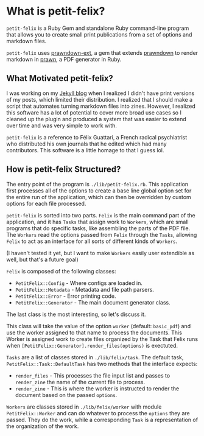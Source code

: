 # What is petit-felix?

``petit-felix`` is a Ruby Gem and standalone Ruby command-line program that allows you to create small print publications from a set of options and markdown files.

``petit-felix`` uses [prawndown-ext](https://rubygems.org/gems/prawndown-ext), a gem that extends [prawndown](https://rubygems.org/gems/prawndown) to render markdown in [prawn](https://rubygems.org/gems/prawn), a PDF generator in Ruby.

## What Motivated petit-felix?

I was working on my [Jekyll blog](https://punishedfelix.com) when I realized I didn't have print versions of my posts, which limited their distribution. I realized that I should make a script that automates turning markdown files into zines. However, I realized this software has a lot of potential to cover more broad use cases so I cleaned up the plugin and produced a system that was easier to extend over time and was very simple to work with.

``petit-felix`` is a reference to Félix Guattari, a French radical psychiatrist who distributed his own journals that he edited which had many contributors. This software is a little homage to that I guess lol.

## How is petit-felix Structured?

The entry point of the program is ``./lib/petit-felix.rb``. This application first processes all of the options to create a base line global option set for the entire run of the application, which can then be overridden by custom options for each file processed.

``petit-felix`` is sorted into two parts. ``Felix`` is the main command part of the application, and it has ``Tasks`` that assign work to ``Workers``, which are small programs that do specific tasks, like assembling the parts of the PDF file. The ``Workers`` read the options passed from ``Felix`` through the ``Tasks``, allowing ``Felix`` to act as an interface for all sorts of different kinds of ``Workers``. 

(I haven't tested it yet, but I want to make ``Workers`` easily user extendible as well, but that's a future goal)

``Felix`` is composed of the following classes:

- ``PetitFelix::Config`` - Where configs are loaded in.
- ``PetitFelix::Metadata`` - Metadata and file path parsers.
- ``PetitFelix::Error`` - Error printing code.
- ``PetitFelix::Generator`` - The main document generator class.

The last class is the most interesting, so let's discuss it.

This class will take the value of the option ``worker`` (default: ``basic_pdf``) and use the worker assigned to that name to process the documents. This Worker is assigned work to create files organized by the Task that Felix runs when ``[PetitFelix::Generator].render_files(options)`` is exectuted.

``Tasks`` are a list of classes stored in ``./lib/felix/task``. The default task, ``PetitFelix::Task::DefaultTask`` has two methods that the interface expects:
- ``render_files`` - This processes the file input list and passes to ``render_zine`` the name of the current file to process.
- ``render_zine`` - This is where the worker is instructed to render the document based on the passed ``options``.

``Workers`` are classes stored in ``./lib/felix/worker`` with module ``PetitFelix::Worker`` and can do whatever to process the ``options`` they are passed. They do the work, while a corresponding ``Task`` is a representation of the organization of the work.
